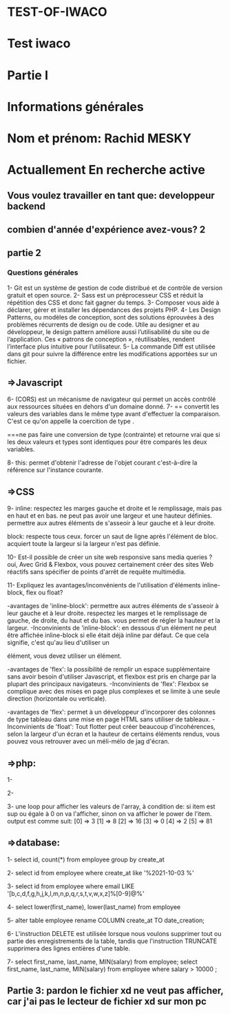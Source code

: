 # TEST-OF-IWACO
# Test iwaco

# Partie I

# Informations générales

# Nom et prénom: Rachid MESKY

# Actuallement En recherche active

## Vous voulez travailler en tant que:    developpeur backend
 
## combien d'année d'expérience avez-vous?    2


## partie 2

### Questions générales 

1- Git est un système de gestion de code distribué et de contrôle de version gratuit et open source.
2- Sass est un préprocesseur CSS et réduit la répétition des CSS et donc fait gagner du temps.
3- Composer vous aide à déclarer, gérer et installer les dépendances des projets PHP.
4- Les Design Patterns, ou modèles de conception,
 sont des solutions éprouvées à des problèmes récurrents de design ou de code.
 Utile au designer et au développeur, le design pattern améliore aussi l’utilisabilité du site ou de l’application.
 Ces « patrons de conception », réutilisables, rendent l’interface plus intuitive pour l’utilisateur.
5- La commande Diff est utilisée dans git pour suivre la différence entre les modifications apportées sur un fichier.

## =>Javascript

6- (CORS) est un mécanisme de navigateur qui permet un accès contrôlé aux ressources situées en
 dehors d'un domaine donné.
7- == convertit les valeurs des variables dans le même type avant d'effectuer la comparaison.
 C'est ce qu'on appelle la coercition de type .

===ne pas faire une conversion de type (contrainte) et retourne vrai que si les deux valeurs et types
 sont identiques pour être comparés les deux variables. 

8- this: permet d'obtenir l'adresse de l'objet courant c'est-à-dire la référence sur l'instance courante.

## =>CSS

9- inline: respectez les marges gauche et droite et le remplissage, mais pas en haut et en bas.
ne peut pas avoir une largeur et une hauteur définies.
permettre aux autres éléments de s'asseoir à leur gauche et à leur droite.

block: respecte tous ceux.
forcer un saut de ligne après l'élément de bloc.
acquiert toute la largeur si la largeur n'est pas définie.

10- Est-il possible de créer un site web responsive sans media queries ?
oui, Avec Grid & Flexbox, 
vous pouvez certainement créer des sites Web réactifs sans spécifier de points d'arrêt de requête multimédia. 

11- Expliquez les avantages/inconvénients de l'utilisation d'éléments inline-block, flex ou float?

-avantages de 'inline-block': permettre aux autres éléments de s'asseoir à leur gauche et à leur droite.
respectez les marges et le remplissage de gauche, de droite, du haut et du bas.
vous permet de régler la hauteur et la largeur.
-Inconvinients de 'inline-block': en dessous d'un élément ne peut être affichée inline-block si elle était déjà 
inline par défaut.
Ce que cela signifie, c'est qu'au lieu d'utiliser un <div> élément, vous devez utiliser un <span> élément.

-avantages de 'flex':  la possibilité de remplir un espace supplémentaire sans avoir besoin d'utiliser Javascript,
et flexbox est pris en charge par la plupart des principaux navigateurs.
-Inconvinients de 'flex': Flexbox se complique avec des mises en page plus complexes et
se limite à une seule direction (horizontale ou verticale).



-avantages de 'flex': permet à un développeur d'incorporer des colonnes de type tableau dans
 une mise en page HTML sans utiliser de tableaux.
-Inconvinients de 'float': Tout flotter peut créer beaucoup d'incohérences,
 selon la largeur d'un écran et la hauteur de certains éléments rendus,
 vous pouvez vous retrouver avec un méli-mélo de jag d'écran.


 ## =>php:

1- 
<?php
 
for( $i=1; $i<=100; $i++ )
{
    if($i%3==0 && $i%5==0){
    echo "DevOps\n";
    }

    elseif($i%3==0){
        echo "Dev\n";
    }
    
    elseif ($i%5==0) {
        echo "Ops\n";
    }
    
    else{
    echo $i."\n";
    }
}


?>


2- 
<?php
// fonction qui vérifie si paramètre est en fait un nombre premier
function IsPrime($n)
{
 for($x=2; $x<$n; $x++)
   {
      if($n %$x ==0)
	      {
		   return 0;
		  }
    }
  return 1;
   }
echo isPrime(73) ? 'Prime' : 'Composite';
?>

3- une loop pour afficher les valeurs de l'array, à condition de: si item est sup ou égale à 0 on va l'afficher,
sinon on va afficher le power de l'item. output est comme suit: [0] => 3
    [1] => 8
    [2] => 16
    [3] => 0
    [4] => 2
    [5] => 81

## =>database:

1-
select id, count(*) from employee group by create_at

2-
select id from employee where create_at like '%2021-10-03 %'

3-
select id from employee
where email LIKE '[b,c,d,f,g,h,j,k,l,m,n,p,q,r,s,t,v,w,x,z]%[0-9]@%'

4-
select lower(first_name), lower(last_name) from employee

5-
alter table employee
rename COLUMN create_at TO date_creation;

6-
L'instruction DELETE est utilisée lorsque nous voulons supprimer tout ou partie des enregistrements de la table,
tandis que l'instruction TRUNCATE supprimera des lignes entières d'une table.

7-
select first_name, last_name, MIN(salary) from employee;
select first_name, last_name, MIN(salary) from employee
where salary > 10000 ;
  
  ## Partie 3: pardon le fichier xd ne veut pas afficher, car j'ai pas le lecteur de fichier xd sur mon pc











